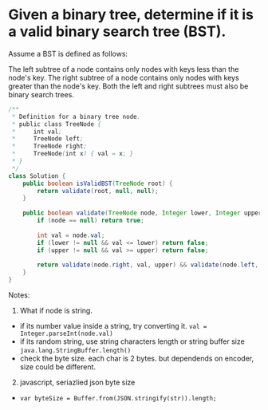 # Given a binary tree, determine if it is a valid binary search tree (BST).

Assume a BST is defined as follows:

The left subtree of a node contains only nodes with keys less than the node's key.
The right subtree of a node contains only nodes with keys greater than the node's key.
Both the left and right subtrees must also be binary search trees.

```java
/**
 * Definition for a binary tree node.
 * public class TreeNode {
 *     int val;
 *     TreeNode left;
 *     TreeNode right;
 *     TreeNode(int x) { val = x; }
 * }
 */
class Solution {
    public boolean isValidBST(TreeNode root) {
        return validate(root, null, null);
    }
    
    public boolean validate(TreeNode node, Integer lower, Integer upper) {
        if (node == null) return true;
        
        int val = node.val;
        if (lower != null && val <= lower) return false;
        if (upper != null && val >= upper) return false;
        
        return validate(node.right, val, upper) && validate(node.left, lower, val);
    }
}
```

Notes:
1. What if node is string.
  - if its number value inside a string, try converting it. `val = Integer.parseInt(node.val)`
  - if its random string, use string characters length or string buffer size `java.lang.StringBuffer.length()`
  - check the byte size. each char is 2 bytes. but dependends on encoder, size could be different.
2. javascript, seriazlied json byte size
  - `var byteSize = Buffer.from(JSON.stringify(str)).length;`

